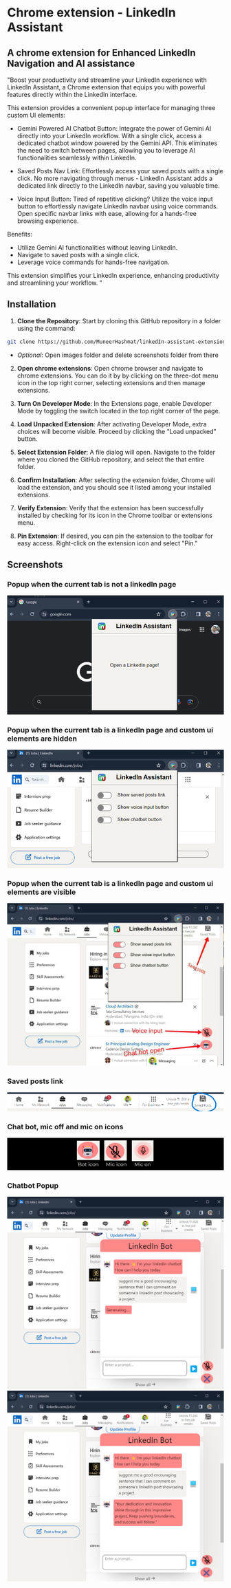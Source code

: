 # Chrome extension - LinkedIn Assistant
## A chrome extension for Enhanced LinkedIn Navigation and AI assistance

"Boost your productivity and streamline your LinkedIn experience with LinkedIn Assistant, a Chrome extension that equips you with powerful features directly within the LinkedIn interface.

This extension provides a convenient popup interface for managing three custom UI elements:
- Gemini Powered AI Chatbot Button: Integrate the power of Gemini AI directly into your LinkedIn workflow. With a single click, access a dedicated chatbot window powered by the Gemini API. This eliminates the need to switch between pages, allowing you to leverage AI functionalities seamlessly within LinkedIn.

- Saved Posts Nav Link: Effortlessly access your saved posts with a single click. No more navigating through menus - LinkedIn Assistant adds a dedicated link directly to the LinkedIn navbar, saving you valuable time.

- Voice Input Button: Tired of repetitive clicking? Utilize the voice input button to effortlessly navigate LinkedIn navbar using voice commands. Open specific navbar links with ease, allowing for a hands-free browsing experience.



Benefits:
- Utilize Gemini AI functionalities without leaving LinkedIn.
- Navigate to saved posts with a single click.
- Leverage voice commands for hands-free navigation.

This extension simplifies your LinkedIn experience, enhancing productivity and streamlining your workflow. "


## Installation

1) **Clone the Repository**: Start by cloning this GitHub repository in a folder using the command:
``` bash
git clone https://github.com/MuneerHashmat/linkedIn-assistant-extension.git
```
- *Optional*: Open images folder and delete screenshots folder from there

2) **Open chrome extensions**: Open chrome browser and navigate to chrome extensions. You can do it by  by clicking on the three-dot menu icon in the top right corner, selecting extensions and then manage extensions.

3) **Turn On Developer Mode**: In the Extensions page, enable Developer Mode by toggling the switch located in the top right corner of the page.

4) **Load Unpacked Extension**: After activating Developer Mode, extra choices will become visible. Proceed by clicking the "Load unpacked" button.

5) **Select Extension Folder**: A file dialog will open. Navigate to the folder where you cloned the GitHub repository, and select the that entire folder.

6) **Confirm Installation**: After selecting the extension folder, Chrome will load the extension, and you should see it listed among your installed extensions.

7)  **Verify Extension**: Verify that the extension has been successfully installed by checking for its icon in the Chrome toolbar or extensions menu.

8)  **Pin Extension**: If desired, you can pin the extension to the toolbar for easy access. Right-click on the extension icon and select "Pin."

## Screenshots

### Popup when the current tab is not a linkedIn page
![image](./images/screenshots/1.png)

### Popup when the current tab is a linkedIn page and custom ui elements are hidden
![image](./images/screenshots/2.png)

### Popup when the current tab is a linkedIn page and custom ui elements are visible
![image](./images/screenshots/4.jpg)

### Saved posts link
![image](./images/screenshots/3.png)

### Chat bot, mic off and mic on icons
![image](./images/screenshots/5.jpg)

### Chatbot Popup
![image](./images/screenshots/6.png)
![image](./images/screenshots/7.png)
